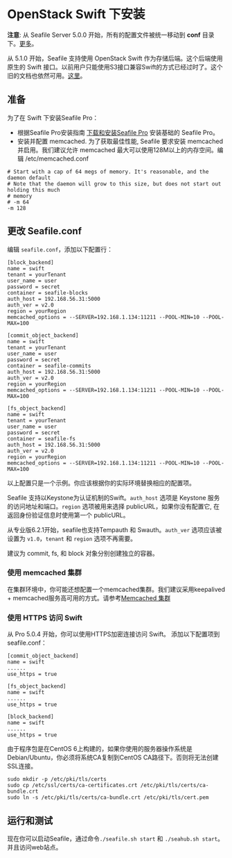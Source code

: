 # OpenStack Swift 下安装

**注意**: 从 Seafile Server 5.0.0 开始，所有的配置文件被统一移动到 **conf** 目录下。[更多](../deploy/new_directory_layout_5_0_0.md)。

从 5.1.0 开始，Seafile 支持使用 OpenStack Swift 作为存储后端。这个后端使用原生的 Swift 接口。以前用户只能使用S3接口兼容Swift的方式已经过时了。这个旧的文档也依然可用。[这里](setup_with_openstackswift.md)。

## 准备

为了在 Swift 下安装Seafile Pro：

- 根据Seafile Pro安装指南 [下载和安装Seafile Pro](download_and_setup_seafile_professional_server.md) 安装基础的 Seafile Pro。
- 安装并配置 memcached. 为了获取最佳性能, Seafile 要求安装 memcached 并启用。我们建议允许 memcached 最大可以使用128M以上的内存空间。编辑 /etc/memcached.conf

```
# Start with a cap of 64 megs of memory. It's reasonable, and the daemon default
# Note that the daemon will grow to this size, but does not start out holding this much
# memory
# -m 64
-m 128
```

## 更改 Seafile.conf

编辑 `seafile.conf`，添加以下配置行：

```
[block_backend]
name = swift
tenant = yourTenant
user_name = user
password = secret
container = seafile-blocks
auth_host = 192.168.56.31:5000
auth_ver = v2.0
region = yourRegion
memcached_options = --SERVER=192.168.1.134:11211 --POOL-MIN=10 --POOL-MAX=100

[commit_object_backend]
name = swift
tenant = yourTenant
user_name = user
password = secret
container = seafile-commits
auth_host = 192.168.56.31:5000
auth_ver = v2.0
region = yourRegion
memcached_options = --SERVER=192.168.1.134:11211 --POOL-MIN=10 --POOL-MAX=100

[fs_object_backend]
name = swift
tenant = yourTenant
user_name = user
password = secret
container = seafile-fs
auth_host = 192.168.56.31:5000
auth_ver = v2.0
region = yourRegion
memcached_options = --SERVER=192.168.1.134:11211 --POOL-MIN=10 --POOL-MAX=100
```

以上配置只是一个示例。你应该根据你的实际环境替换相应的配置项。

Seafile 支持以Keystone为认证机制的Swift。`auth_host` 选项是 Keystone 服务的访问地址和端口。`region` 选项被用来选择 publicURL，如果你没有配置它, 在返回身份验证信息时使用第一个 publicURL。

从专业版6.2.1开始，seafile也支持Tempauth 和 Swauth。`auth_ver` 选项应该被设置为 `v1.0`，`tenant` 和 `region` 选项不再需要。

建议为 commit, fs, 和 block 对象分别创建独立的容器。

### 使用 memcached 集群

在集群环境中，你可能还想配置一个memcached集群。我们建议采用keepalived + memcached服务高可用的方式。请参考[Memcached 集群](mariadb_memcached_cluster.md)

### 使用 HTTPS 访问 Swift

从 Pro 5.0.4 开始，你可以使用HTTPS加密连接访问 Swift。 添加以下配置项到 seafile.conf：

```
[commit_object_backend]
name = swift
......
use_https = true

[fs_object_backend]
name = swift
......
use_https = true

[block_backend]
name = swift
......
use_https = true
```

由于程序包是在CentOS 6上构建的，如果你使用的服务器操作系统是 Debian/Ubuntu，你必须将系统CA复制到CentOS CA路径下。否则将无法创建SSL连接。

```
sudo mkdir -p /etc/pki/tls/certs
sudo cp /etc/ssl/certs/ca-certificates.crt /etc/pki/tls/certs/ca-bundle.crt
sudo ln -s /etc/pki/tls/certs/ca-bundle.crt /etc/pki/tls/cert.pem
```

## 运行和测试 ##

现在你可以启动Seafile，通过命令`./seafile.sh start` 和 `./seahub.sh start`。并且访问web站点。
